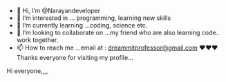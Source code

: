 - 👋 Hi, I’m @Narayandeveloper
- 👀 I’m interested in ... programming, learning new skills
- 🌱 I’m currently learning ...coding, science etc.
- 💞️ I’m looking to collaborate on ...my friend who are also learning code.. work together.
- 📫 How to reach me ...email at : dreammitprofessor@gmail.com
    ❤️❤️❤️ Thanks everyone for visiting my profile...
<!---
Narayandeveloper/Narayandeveloper is a ✨ special ✨ repository because its `README.md` (this file) appears on your GitHub profile.
You can click the Preview link to take a look at your changes.
--->
Hi everyone,,,,
